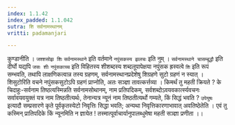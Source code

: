 ```yaml
---
index: 1.1.42
index_padded: 1.1.042
sutra: शि सर्वनामस्थानम्
vritti: padamanjari

---
```

कुण्डानीति । `जश्शसोझ शिः` `सर्वनामस्थाने` इति वर्तमाने `नपुंसकस्य झलचः` इति नुम् । `सर्वनामस्थाने चासम्बुद्धौ` इति दीर्घो यद्यपि `जसः शीः` `नपुंसकाच्च` इति विहितस्य शीशब्दस्य शब्दलूपापेक्षया नपुंसक ह्रस्वत्वे `शि` इति रूपं सम्भवति, तथापि लाक्षणिकत्वान्न तस्य ग्रहणम्, सर्वनामस्थानप्रदेशेषु शिग्रहणे सुटो ग्रहणं न स्यात् । शिसुटोरिति वचने नपुंसकसुटोऽपि ग्रहणं प्राप्नोति, अतः सञ्ज्ञा तावत्कर्त्तव्या । किमर्थं तु महती क्रियते ? के चिदाहुः-सर्वनाम तिष्ठत्यस्मिन्नति सर्वनामसोथानम्, नाम प्रतिपदिकम्, सर्वशब्दोऽवयवकार्त्स्यवचनः सर्वावयवयुक्तं यत्र नाम तिष्ठतीत्यर्थः, तेनान्यत्र न्यूनं नाम तिष्ठतीत्यर्थो गम्यते, किं सिद्धं भवति ? `उपेयुषः` इत्यादौ सम्प्रसारणे कृते पूर्वकृतस्येटो निवृत्तिः सिद्धा भवति; अन्यथा निवृत्तिकारणाभावात् अवतिष्ठेतेति । एवं तु कस्मिन् प्रातिपदिके किं न्यूनमिति न ज्ञायेत ! तस्मात्पूर्वाचार्यानुपालब्धुमेषा महती सञ्ज्ञा प्रणीता ।।